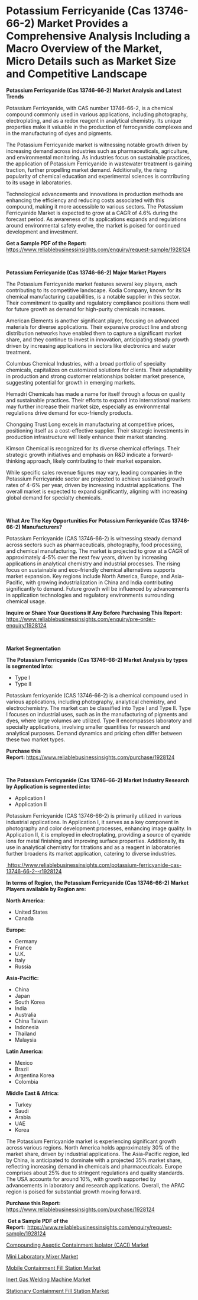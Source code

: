 <p><h1>Potassium Ferricyanide (Cas 13746-66-2) Market Provides a Comprehensive Analysis Including a Macro Overview of the Market, Micro Details such as Market Size and Competitive Landscape</h1></p><p><strong>Potassium Ferricyanide (Cas 13746-66-2) Market Analysis and Latest Trends</strong></p>
<p><p>Potassium Ferricyanide, with CAS number 13746-66-2, is a chemical compound commonly used in various applications, including photography, electroplating, and as a redox reagent in analytical chemistry. Its unique properties make it valuable in the production of ferrocyanide complexes and in the manufacturing of dyes and pigments. </p><p>The Potassium Ferricyanide market is witnessing notable growth driven by increasing demand across industries such as pharmaceuticals, agriculture, and environmental monitoring. As industries focus on sustainable practices, the application of Potassium Ferricyanide in wastewater treatment is gaining traction, further propelling market demand. Additionally, the rising popularity of chemical education and experimental sciences is contributing to its usage in laboratories.</p><p>Technological advancements and innovations in production methods are enhancing the efficiency and reducing costs associated with this compound, making it more accessible to various sectors. The Potassium Ferricyanide Market is expected to grow at a CAGR of 4.6% during the forecast period. As awareness of its applications expands and regulations around environmental safety evolve, the market is poised for continued development and investment.</p></p>
<p><strong>Get a Sample PDF of the Report:&nbsp;</strong> <a href="https://www.reliablebusinessinsights.com/enquiry/request-sample/1928124?utm_campaign=1781&utm_medium=2&utm_source=Github&utm_content=ia&utm_term=25102024&utm_id=potassium-ferricyanide-cas-13746-66-2">https://www.reliablebusinessinsights.com/enquiry/request-sample/1928124</a></p>
<p>&nbsp;</p>
<p><strong>Potassium Ferricyanide (Cas 13746-66-2) Major Market Players</strong></p>
<p><p>The Potassium Ferricyanide market features several key players, each contributing to its competitive landscape. Kodia Company, known for its chemical manufacturing capabilities, is a notable supplier in this sector. Their commitment to quality and regulatory compliance positions them well for future growth as demand for high-purity chemicals increases.</p><p>American Elements is another significant player, focusing on advanced materials for diverse applications. Their expansive product line and strong distribution networks have enabled them to capture a significant market share, and they continue to invest in innovation, anticipating steady growth driven by increasing applications in sectors like electronics and water treatment.</p><p>Columbus Chemical Industries, with a broad portfolio of specialty chemicals, capitalizes on customized solutions for clients. Their adaptability in production and strong customer relationships bolster market presence, suggesting potential for growth in emerging markets.</p><p>Hemadri Chemicals has made a name for itself through a focus on quality and sustainable practices. Their efforts to expand into international markets may further increase their market size, especially as environmental regulations drive demand for eco-friendly products.</p><p>Chongqing Trust Long excels in manufacturing at competitive prices, positioning itself as a cost-effective supplier. Their strategic investments in production infrastructure will likely enhance their market standing.</p><p>Kimson Chemical is recognized for its diverse chemical offerings. Their strategic growth initiatives and emphasis on R&D indicate a forward-thinking approach, likely contributing to their market expansion.</p><p>While specific sales revenue figures may vary, leading companies in the Potassium Ferricyanide sector are projected to achieve sustained growth rates of 4-6% per year, driven by increasing industrial applications. The overall market is expected to expand significantly, aligning with increasing global demand for specialty chemicals.</p></p>
<p>&nbsp;</p>
<p><strong>What Are The Key Opportunities For Potassium Ferricyanide (Cas 13746-66-2) Manufacturers?</strong></p>
<p><p>Potassium Ferricyanide (CAS 13746-66-2) is witnessing steady demand across sectors such as pharmaceuticals, photography, food processing, and chemical manufacturing. The market is projected to grow at a CAGR of approximately 4-5% over the next few years, driven by increasing applications in analytical chemistry and industrial processes. The rising focus on sustainable and eco-friendly chemical alternatives supports market expansion. Key regions include North America, Europe, and Asia-Pacific, with growing industrialization in China and India contributing significantly to demand. Future growth will be influenced by advancements in application technologies and regulatory environments surrounding chemical usage.</p></p>
<p><strong>Inquire or Share Your Questions If Any Before Purchasing This Report:</strong> <a href="https://www.reliablebusinessinsights.com/enquiry/pre-order-enquiry/1928124?utm_campaign=1781&utm_medium=2&utm_source=Github&utm_content=ia&utm_term=25102024&utm_id=potassium-ferricyanide-cas-13746-66-2">https://www.reliablebusinessinsights.com/enquiry/pre-order-enquiry/1928124</a></p>
<p>&nbsp;</p>
<p><strong>Market Segmentation</strong></p>
<p><strong>The Potassium Ferricyanide (Cas 13746-66-2) Market Analysis by types is segmented into:</strong></p>
<p><ul><li>Type I</li><li>Type II</li></ul></p>
<p><p>Potassium ferricyanide (CAS 13746-66-2) is a chemical compound used in various applications, including photography, analytical chemistry, and electrochemistry. The market can be classified into Type I and Type II. Type I focuses on industrial uses, such as in the manufacturing of pigments and dyes, where large volumes are utilized. Type II encompasses laboratory and specialty applications, involving smaller quantities for research and analytical purposes. Demand dynamics and pricing often differ between these two market types.</p></p>
<p><strong>Purchase this Report:&nbsp;</strong><a href="https://www.reliablebusinessinsights.com/purchase/1928124?utm_campaign=1781&utm_medium=2&utm_source=Github&utm_content=ia&utm_term=25102024&utm_id=potassium-ferricyanide-cas-13746-66-2">https://www.reliablebusinessinsights.com/purchase/1928124</a></p>
<p>&nbsp;</p>
<p><strong>The Potassium Ferricyanide (Cas 13746-66-2) Market Industry Research by Application is segmented into:</strong></p>
<p><ul><li>Application I</li><li>Application II</li></ul></p>
<p><p>Potassium Ferricyanide (CAS 13746-66-2) is primarily utilized in various industrial applications. In Application I, it serves as a key component in photography and color development processes, enhancing image quality. In Application II, it is employed in electroplating, providing a source of cyanide ions for metal finishing and improving surface properties. Additionally, its use in analytical chemistry for titrations and as a reagent in laboratories further broadens its market application, catering to diverse industries.</p></p>
<p><a href="https://www.reliablebusinessinsights.com/potassium-ferricyanide-cas-13746-66-2--r1928124?utm_campaign=1781&utm_medium=2&utm_source=Github&utm_content=ia&utm_term=25102024&utm_id=potassium-ferricyanide-cas-13746-66-2">&nbsp;https://www.reliablebusinessinsights.com/potassium-ferricyanide-cas-13746-66-2--r1928124</a></p>
<p><strong>In terms of Region, the Potassium Ferricyanide (Cas 13746-66-2) Market Players available by Region are:</strong></p>
<p>
    <p> <strong> North America: </strong>
        <ul>
            <li>United States</li>
            <li>Canada</li>
        </ul>
        </p> 
    <p> <strong> Europe: </strong>
        <ul>
            <li>Germany</li>
            <li>France</li>
            <li>U.K.</li>
            <li>Italy</li>
            <li>Russia</li>
        </ul>
        </p> 
    <p> <strong> Asia-Pacific: </strong>
        <ul>
            <li>China</li>
            <li>Japan</li>
            <li>South Korea</li>
            <li>India</li>
            <li>Australia</li>
            <li>China Taiwan</li>
            <li>Indonesia</li>
            <li>Thailand</li>
            <li>Malaysia</li>
        </ul>
        </p> 
    <p> <strong> Latin America: </strong>
        <ul>
            <li>Mexico</li>
            <li>Brazil</li>
            <li>Argentina Korea</li>
            <li>Colombia</li>
        </ul>
        </p> 
    <p> <strong> Middle East & Africa: </strong>
        <ul>
            <li>Turkey</li>
            <li>Saudi</li>
            <li>Arabia</li>
            <li>UAE</li>
            <li>Korea</li>
        </ul>
    </p>
    </p>
<p><p>The Potassium Ferricyanide market is experiencing significant growth across various regions. North America holds approximately 30% of the market share, driven by industrial applications. The Asia-Pacific region, led by China, is anticipated to dominate with a projected 35% market share, reflecting increasing demand in chemicals and pharmaceuticals. Europe comprises about 25% due to stringent regulations and quality standards. The USA accounts for around 10%, with growth supported by advancements in laboratory and research applications. Overall, the APAC region is poised for substantial growth moving forward.</p></p>
<p><strong>Purchase this Report: </strong><a href="https://www.reliablebusinessinsights.com/purchase/1928124?utm_campaign=1781&utm_medium=2&utm_source=Github&utm_content=ia&utm_term=25102024&utm_id=potassium-ferricyanide-cas-13746-66-2">https://www.reliablebusinessinsights.com/purchase/1928124</a></p>
<p>&nbsp;<strong>Get a Sample PDF of the Report:&nbsp;&nbsp;</strong><a href="https://www.reliablebusinessinsights.com/enquiry/request-sample/1928124?utm_campaign=1781&utm_medium=2&utm_source=Github&utm_content=ia&utm_term=25102024&utm_id=potassium-ferricyanide-cas-13746-66-2">https://www.reliablebusinessinsights.com/enquiry/request-sample/1928124</a></p>
<p><strong></strong></p>
<p><p><a href="https://www.linkedin.com/pulse/compounding-aseptic-containment-isolator-caci-market-forecast-zem8f?utm_campaign=1781&utm_medium=2&utm_source=Github&utm_content=ia&utm_term=25102024&utm_id=potassium-ferricyanide-cas-13746-66-2">Compounding Aseptic Containment Isolator (CACI) Market</a></p><p><a href="https://www.linkedin.com/pulse/mini-laboratory-mixer-market-global-regional-analysis-2024-2031-uzagc?utm_campaign=1781&utm_medium=2&utm_source=Github&utm_content=ia&utm_term=25102024&utm_id=potassium-ferricyanide-cas-13746-66-2">Mini Laboratory Mixer Market</a></p><p><a href="https://www.linkedin.com/pulse/mobile-containment-fill-station-market-analysis-report-y6l2c?utm_campaign=1781&utm_medium=2&utm_source=Github&utm_content=ia&utm_term=25102024&utm_id=potassium-ferricyanide-cas-13746-66-2">Mobile Containment Fill Station Market</a></p><p><a href="https://www.linkedin.com/pulse/inert-gas-welding-machine-market-size-growth-trends-statistics-9vnic?utm_campaign=1781&utm_medium=2&utm_source=Github&utm_content=ia&utm_term=25102024&utm_id=potassium-ferricyanide-cas-13746-66-2">Inert Gas Welding Machine Market</a></p><p><a href="https://www.linkedin.com/pulse/stationary-containment-fill-station-market-overview-forecast-fj5dc?utm_campaign=1781&utm_medium=2&utm_source=Github&utm_content=ia&utm_term=25102024&utm_id=potassium-ferricyanide-cas-13746-66-2">Stationary Containment Fill Station Market</a></p></p>